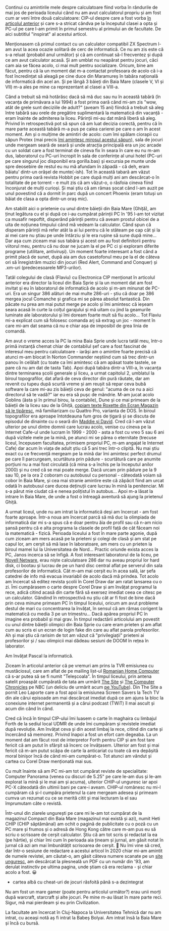 Continui cu amintirile mele despre calculatoare fiind vorba în rândurile de mai jos de perioada liceului când nu am avut calculatorul propriu și am fost cum ar veni între două calculatoare: CIP-ul despre care a fost vorba [în articolul anterior](https://www.rusiczki.net/2021/07/08/cronici-calculatoricesti-cip/) și care s-a stricat cândva pe la începutul clasei a opta și PC-ul pe care l-am primit în primul semestru al primului an de facultate. De aici subtitlul "inspirat" al acestui articol.

Menționasem că primul contact cu un calculator compatibil ZX Spectrum l-am avut la acea ocazie solitară de cerc de informatică. Ce nu am zis este că s-a reluat (probabil anul următor) și că am continuat să-l frecventez și după ce am avut calculator acasă. Și am umblat nu neapărat pentru jocuri, căci cam aia se făcea acolo, ci mai mult pentru socializare. Oricum, bine am făcut, pentru că la un moment dat m-a contactat profesoara de acolo că i-a fost încredințat să aleagă pe cine duce din Maramureș în tabăra națională de informatică din acel an. Și pe lângă 3 băieți din Baia Mare (clasele V, VI și VII) m-a ales pe mine ca reprezentant al clasei a VIII-a.

Când a trebuit să mă hotărăsc dacă să mă duc sau nu în această tabără (în vacanța de primăvara a lui 1994) a fost prima oară când mi-am zis "wow, atât de grele sunt deciziile de adult?" (aveam 15 ani) fiindcă a trebuit să aleg între tabără sau orele de pregătire suplimentară la matematică din vacanță - eram înainte de admiterea la liceu. Părinții mi-au dat mână liberă să aleg. Privind în retrospectivă pot să spun că am luat decizia corectă, pentru că în mare parte această tabără m-a pus pe calea carierei pe care o am în acest moment. Am și o mulțime de amintiri de acolo: cum îmi spălam ciorapii cu săpun Protex (mai precis [îmi amintesc mirosul acestui săpun](https://www.rusiczki.net/2014/08/22/alti-10-ani/)), sala de jocuri unde mergeam seară de seară și unde atracția principală era un joc arcade cu un soldat care a fost terminat de cineva fix în seara în care eu nu m-am dus, laboratorul cu PC-uri încropit în sala de conferințe al unui hotel (PC-uri pe care singurul joc disponibil era gorilla.bas) și excursia pe munte unde spre deosebire de restul eu nu mă afundam în zăpadă - că deh, eram băiatu' dintr-un orășel de munte(-ish). Tot în această tabară am văzut pentru prima oară revista Hobbit pe care după mulți ani am descărcat-o în totalitate de pe torrent - e mult zis că am văzut-o, o răsfoia cineva fiind înconjurat de mulți curioși. Și mai știu că am rămas șocat când l-am auzit pe unul povestind că a dormit în parc după un concert Phoenix (eram totuși un băiat de clasa a opta dintr-un oraș mic).

Am stabilit aici o prietenie cu unul dintre băieții din Baia Mare (Ghiță), am ținut legătura cu el și după ce i-au cumpărat părinții PC în '95 l-am tot vizitat ca musafir nepoftit, disperând părinții pentru că aveam prostul obicei de a uita de noțiunea timpului când mă vedeam la calculator. Când spun că disperam părinții mă refer atât la ai lui pentru că le stăteam pe cap cât și la ai mei care nu știau pe unde întârziu și le era rușine să sune după mine... Dar așa cum ziceam mai sus tabăra și acest om au fost definitorii pentru viitorul meu, pentru că nu doar ne jucam la el pe PC ci și exploram diferite programe (utilitare, antiviruși). Un moment foarte interesant a fost când a primit placă de sunet, după aia am dus casetofonul meu pe la el de câteva ori să înregistrăm muzici din jocuri (Red Alert, Command and Conquer) și .xm-uri (predecesoarele MP3-urilor).

Tatăl colegului de clasă (Flaviu) cu Electronica CIP menționat în articolul anterior era director la liceul din Baia Sprie și la un moment dat am fost invitat și eu în laboratorul de informatică de acolo și m-am minunat de PC-uri. Era un singur 386 alături de mai multe 286-uri - știu că doar pe 386 mergea jocul Comanche și grafica mi se părea absolut fantastică. Din păcate nu prea am mai putut merge pe acolo și îmi amintesc că ieșeam seara acasă în curte la colțul garajului și mă uitam cu jind la geamurile luminate ale laboratorului și îmi doream foarte mult să fiu acolo... Tot Flaviu mi-a explicat cum să folosesc comanda arj să extrag un joc - moment în care mi-am dat seama că nu e chiar așa de imposibil de grea linia de comandă.

Am avut o vreme acces la PC la mina Baia Sprie unde lucra tatăl meu, într-o primă instanță chemat chiar de contabilul șef care a fost fascinat de interesul meu pentru calculatoare - iarăși am o amintire foarte precisă că atunci m-am blocat în Norton Commander neștiind cum să trec dintr-un panou în celălalt (cu toate ca îmi amintesc că am apăsat toate tastele, se pare că nu am dat de tasta Tab). Apoi după tabăra dintr-a VIII-a, în vacanța dintre terminarea școlii generale și liceu, a urmat capitolul 2, umblatul la biroul topografilor, dat afară de ceva director din pură răutate, dar am revenit cu tupeu după scurtă vreme și am reușit să repar ceva bubă software la care mi-au zis băieții ceva de genul: "acuma de ce nu a aici directorul să te vadă?" iar eu era să pușc de mândrie. M-am jucat acolo Goblins (ăsta și în primul birou, la contabile), Dune și ce mai primeam de la băieții de la liceu sau de la Ghiță, [copiam texte Roxette din Ecran Magazin să le tipăresc](https://www.rusiczki.net/2019/12/11/roxette/), mă familiarizam cu Quattro Pro, varianta de DOS. În biroul topografilor era aproape întotdeauna fum gros de țigară și se discuta de episodul de dinainte cu o seară din [Maddie și David](https://en.wikipedia.org/wiki/Moonlighting_(TV_series)). Cred că l-am văzut ulterior pe unul dintre domnii care lucrau acolo, venise cu cineva pe la Internet Cafe-ul unde lucram în 1999 - 2000 - asta a fost cu vreo 5 sau 6 ani după vizitele mele pe la mină, pe atunci mi se părea o eternitate (trecuse liceul, începusem facultatea, primisem propriul PC, m-am angajat le Internet Cafe) dar acum în viața de adult știu că 5 ani trec într-o clipită. Nu mai știu exact cu ce frecvență mergeam pe la mină dar îmi amintesc perfect drumul pe care îl parcurgeam, scurtătura prin pădure - scurtătură care pe anumite porțiuni nu a mai fost circulată (că mina s-a închis pe la începutul anilor 2000) și nu cred că se mai poate merge. Dacă urcam prin pădure pe la 9 sau 10, pe la ora 2 coboram cu autobusul cu personal - câteodată voiam să cobor în Baia Mare, și cea mai stranie amintire este că zăpăcit fiind am urcat odată în autobusul care ducea deținuții care lucrau în mină la penitenciar. Mi s-a părut mie ciudat că e nenea polițistul în autobus... Apoi m-a lăsat la intrare în Baia Mare, de unde a fost o întreagă aventură să ajung la prietenul Ghiță.

A urmat liceul, unde nu am intrat la informatică deși am încercat - am fost foarte aproape. Într-a noua am încercat parcă să mă duc la olimpiada de informatică dar mi s-a spus că e doar pentru ăia de profil sau că n-am nicio șansă pentru că e alta programa la clasele de profil față de cât făceam noi la matematică - fizică. Perioada liceului a fost în mare parte agonie, după cum ziceam am mers acasă pe la prieteni și colegi de clasă și am stat pe capul lor, am cerșit să mă lase în laboratoare, am mers cu un prieten la biroul mamei lui la Universitatea de Nord... Practic oriunde exista acces la PC, Janos incerca să se înfigă. A fost interesant laboratorul de la liceu, pe [Novell Netware](https://en.wikipedia.org/wiki/NetWare), erau niște calculatoare 286 dar nu aveau propriul lor hard disk, ci bootau și lucrau de pe un hard disc central aflat pe serverul din sala profesorilor de informatică. Cât m-am mai cerșit eu în acea sală, iar șefa catedrei de info mă evacua invariabil de acolo dacă mă prindea. Tot acolo am încercat să editez revista școlii în Corel Draw dar am ratat lansarea cu o zi. Îmi cumpărasem o carte despre Corel Draw și am învățat programul la rece, adică citind acasă din carte fără să exersez imediat ceea ce citesc pe un calculator. Gândind în retrospectivă nu știu cât ar fi fost de bine dacă prin ceva minune primeam PC în timpul liceului, oricum am avut probleme destul de mari cu concentrarea la învățat, în sensul că am rămas corigent la matematică cu media 3 pe un trimestru... Dacă apărea propriul PC în imagine era probabil și mai grav. În timpul redactării articolului am povestit cu unul dintre băieții olimpici din Baia Sprie cu care eram prieten și am aflat cum au scris ei un ecran de login fake din care au aflat parola profesorilor. Ah și mai știu că rarisim de tot am văzut că "privilegiații" prieteni ai profesorilor și / sau olimpicii mai dădeau sesiuni de DOOM în rețea în laborator.

Am învățat Pascal la informatică.

Ziceam în articolul anterior că pe vremuri am prins la TVR emisiunea cu mustăciosul, care am aflat de pe mailing list-ul [Romanian Home Computer](https://groups.google.com/g/romanianhomecomputer/) că s-ar putea să se fi numit "Teleșcoala". În timpul liceului, prin antena satelit proaspăt cumpărată de tata am urmărit [The Site](https://en.wikipedia.org/wiki/The_Site) și [The Computer Chronicles](https://en.wikipedia.org/wiki/Computer_Chronicles) pe NBC (un deliciu de urmărit acum [pe YouTube](https://www.youtube.com/channel/UCkJ6eQKpHZgsZBla4JgKj3A)). Din The Site a pornit Leo Laporte care a fost apoi la emisiunea Screen Savers la Tech TV din ale cărui episoade am mai descărcat imediat după ce am ajuns la bloc la conexiune internet permanentă și a cărui podcast (TWiT) îl mai ascult și acum din când în când.

Cred că încă în timpul CIP-ului îmi luasem o carte în maghaira cu limbajul Forth de la sediul local UDMR de unde îmi cumpăram și revistele imediat după revoluție. Am învățat ceva și din acest limbaj la rece, citind din carte și încercând să memorez. Privind înapoi a fost un efort cam degeaba. La un moment dat am făcut rost de interpretor Forth pentru CIP și am fost tare fericit că am putut în sfârșit să încerc ce învățasem. Ulterior am fost și mai fericit că m-am putut scăpa de carte la anticariat cu toate că era depășită moral binișor încă de când mi-am cumpărat-o. Tot atunci am vândut și cartea cu Corel Draw menționată mai sus.

Cu mult înainte să am PC mi-am tot cumpărat reviste de specialitate: Computer Panorama (venea cu discuri de 5.25" pe care le-am dus și le-am explorat la mină și le mai am și acuma), ulterior CHIP-ul unguresc iar apoi PC-X câteodată din ultimii bani pe care-i aveam. CHIP-ul românesc nu mi-l cumpăram că și-l cumpăra prietenul la care mergeam adesea și primeam cumva un rezumat cu ce se merită citit și mai lecturam la el sau împrumutam câte o revistă.

Într-unul din ziarele ungurești pe care mi le-am tot cumpărat de la magazinul Compact din Baia Mare (magazinul mai există și azi), numit Heti CHIP (CHIP săptămânal) am ochit o pagină de publicitate cu o poză cu un PC mare și frumos și o adresă de Hong Kong către care m-am pus eu să scriu o scrisoare de cerșit calculator. Știu că am tot scris și redactat la ea (pe hârtie), și chiar îmi cum în perioada aia țineam și jurnal, am găsit notat în jurnal că azi am mai îmbunătățit scrisoarea de cerșit. 🙂 Nu îmi vine să cred, dar într-o sesiune de redactare a acestui articol în 2020 chiar mi-am amintit de numele revistei, am căutat-o, am găsit câteva numere scanate pe un [site unguresc](https://retroujsag.com/), am descărcat la plesneală un PDF cu un număr din '93, am derulat instinctiv pe ultima pagina, unde știam că era reclama - și chiar acolo a fost. 😀

* cartea albă cu cheat-uri de jocuri răsfoită până s-a dezintegrat

Nu am fost un mare gamer (poate pentru articolul următor?) erau unii morți după warcraft, starcraft și alte jocuri. Pe mine m-au lăsat în mare parte reci. Sigur, mă mai pierdeam și eu prin Civilization.

La facultate am încercat în Cluj-Napoca la Universitatea Tehnică dar nu am intrat, cu aceași notă aș fi intrat la Babeș Bolyai. Am intrat însă la Baia Mare și încă cu bursă.


